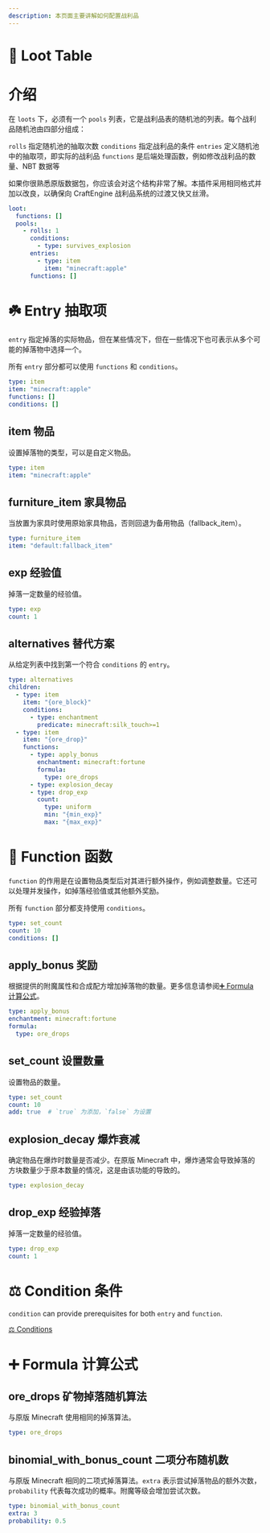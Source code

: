 ```yaml
---
description: 本页面主要讲解如何配置战利品
---
```


# 💎 Loot Table

# 介绍 <a href="#introduction" id="introduction"></a>

在 `loots` 下，必须有一个 `pools` 列表，它是战利品表的随机池的列表。每个战利品随机池由四部分组成：

`rolls` 指定随机池的抽取次数
`conditions` 指定战利品的条件
`entries` 定义随机池中的抽取项，即实际的战利品
`functions` 是后端处理函数，例如修改战利品的数量、NBT 数据等

如果你很熟悉原版数据包，你应该会对这个结构非常了解。本插件采用相同格式并加以改良，以确保向 CraftEngine 战利品系统的过渡又快又丝滑。

```yaml
loot:
  functions: []
  pools:
    - rolls: 1
      conditions:
        - type: survives_explosion
      entries:
        - type: item
          item: "minecraft:apple"
      functions: []
```

# ☘️ Entry 抽取项 <a href="#entry" id="entry"></a>

`entry` 指定掉落的实际物品，但在某些情况下，但在一些情况下也可表示从多个可能的掉落物中选择一个。

所有 `entry` 部分都可以使用 `functions` 和 `conditions`。

```yaml
type: item
item: "minecraft:apple"
functions: []
conditions: []
```

## item 物品 <a href="#item" id="item"></a>

设置掉落物的类型，可以是自定义物品。

```yaml
type: item
item: "minecraft:apple"
```

## furniture\_item 家具物品 <a href="#furniture_item" id="furniture_item"></a>

当放置为家具时使用原始家具物品，否则回退为备用物品（fallback_item）。

```yaml
type: furniture_item
item: "default:fallback_item"
```

## exp 经验值 <a href="#exp" id="exp"></a>

掉落一定数量的经验值。

```yaml
type: exp
count: 1
```

## alternatives 替代方案 <a href="#alternatives" id="alternatives"></a>

从给定列表中找到第一个符合 `conditions` 的 `entry`。

```yaml
type: alternatives
children:
  - type: item
    item: "{ore_block}"
    conditions:
      - type: enchantment
        predicate: minecraft:silk_touch>=1
  - type: item
    item: "{ore_drop}"
    functions:
      - type: apply_bonus
        enchantment: minecraft:fortune
        formula:
          type: ore_drops
      - type: explosion_decay
      - type: drop_exp
        count:
          type: uniform
          min: "{min_exp}"
          max: "{max_exp}"
```

# 🔧 Function 函数 <a href="#function" id="function"></a>

`function` 的作用是在设置物品类型后对其进行额外操作，例如调整数量。它还可以处理并发操作，如掉落经验值或其他额外奖励。

所有 `function` 部分都支持使用 `conditions`。

```yaml
type: set_count
count: 10
conditions: []
```

## apply\_bonus 奖励 <a href="#apply_bonus" id="apply_bonus"></a>

根据提供的附魔属性和合成配方增加掉落物的数量。更多信息请参阅[➕️ Formula 计算公式](https://mo-mi.gitbook.io/xiaomomi-plugins/craftengine/plugin-wiki/craftengine/add-new-contents/loot-table#formula)。

```yaml
type: apply_bonus
enchantment: minecraft:fortune
formula:
  type: ore_drops
```

## set\_count 设置数量 <a href="#set_count" id="set_count"></a>

设置物品的数量。

```yaml
type: set_count
count: 10
add: true  # `true` 为添加，`false` 为设置
```

## explosion\_decay 爆炸衰减 <a href="#explosion_decay" id="explosion_decay"></a>

确定物品在爆炸时数量是否减少。在原版 Minecraft 中，爆炸通常会导致掉落的方块数量少于原本数量的情况，这是由该功能的导致的。

```yaml
type: explosion_decay
```

## drop\_exp 经验掉落 <a href="#drop_exp" id="drop_exp"></a>

掉落一定数量的经验值。

```yaml
type: drop_exp
count: 1
```

# ⚖️ Condition 条件 <a href="#condition" id="condition"></a>

`condition` can provide prerequisites for both `entry` and `function`.

[⚖️ Conditions](https://mo-mi.gitbook.io/xiaomomi-plugins/craftengine/plugin-wiki/craftengine/add-new-contents/conditions)

# ➕️ Formula 计算公式 <a href="#formula" id="formula"></a>

## ore\_drops 矿物掉落随机算法 <a href="#ore_drops" id="ore_drops"></a>

与原版 Minecraft 使用相同的掉落算法。

```yaml
type: ore_drops
```

## binomial\_with\_bonus\_count 二项分布随机数 <a href="#binomial_with_bonus_count" id="binomial_with_bonus_count"></a>

与原版 Minecraft 相同的二项式掉落算法。`extra` 表示尝试掉落物品的额外次数，`probability` 代表每次成功的概率。附魔等级会增加尝试次数。

```yaml
type: binomial_with_bonus_count
extra: 3
probability: 0.5
```
